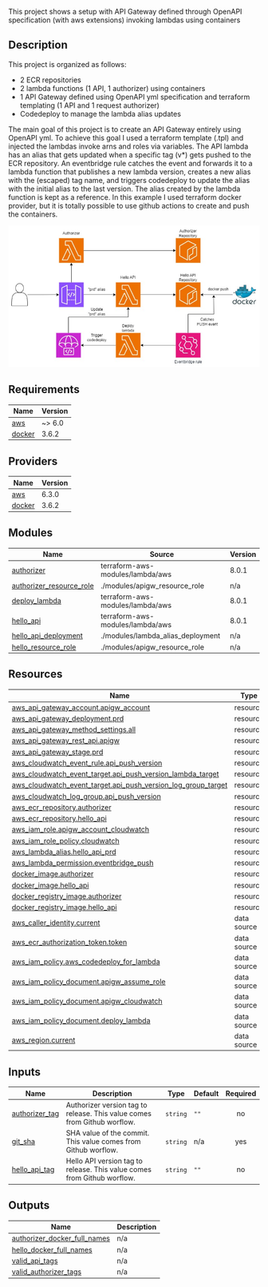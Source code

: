 This project shows a setup with API Gateway defined through OpenAPI specification (with aws extensions)
invoking lambdas using containers

## Description

This project is organized as follows:

- 2 ECR repositories
- 2 lambda functions (1 API, 1 authorizer) using containers
- 1 API Gateway defined using OpenAPI yml specification and terraform templating (1 API and 1 request authorizer)
- Codedeploy to manage the lambda alias updates

The main goal of this project is to create an API Gateway entirely using OpenAPI yml.
To achieve this goal I used a terraform template (.tpl) and injected the lambdas invoke arns and roles via variables.
The API lambda has an alias that gets updated when a specific tag (v\*) gets pushed to the ECR repository.
An eventbridge rule catches the event and forwards it to a lambda function that publishes a new lambda version,
creates a new alias with the (escaped) tag name, and triggers codedeploy to update the alias with the initial alias to the last version.
The alias created by the lambda function is kept as a reference.
In this example I used terraform docker provider, but it is totally possible to use github actions to create and push the containers.

![Arch diagram](/api-gw-lambda-ecr/img/aws_terraform_collection_apigw_ecr.jpg)

<!-- BEGIN_TF_DOCS -->
## Requirements

| Name | Version |
|------|---------|
| <a name="requirement_aws"></a> [aws](#requirement\_aws) | ~> 6.0 |
| <a name="requirement_docker"></a> [docker](#requirement\_docker) | 3.6.2 |

## Providers

| Name | Version |
|------|---------|
| <a name="provider_aws"></a> [aws](#provider\_aws) | 6.3.0 |
| <a name="provider_docker"></a> [docker](#provider\_docker) | 3.6.2 |

## Modules

| Name | Source | Version |
|------|--------|---------|
| <a name="module_authorizer"></a> [authorizer](#module\_authorizer) | terraform-aws-modules/lambda/aws | 8.0.1 |
| <a name="module_authorizer_resource_role"></a> [authorizer\_resource\_role](#module\_authorizer\_resource\_role) | ./modules/apigw_resource_role | n/a |
| <a name="module_deploy_lambda"></a> [deploy\_lambda](#module\_deploy\_lambda) | terraform-aws-modules/lambda/aws | 8.0.1 |
| <a name="module_hello_api"></a> [hello\_api](#module\_hello\_api) | terraform-aws-modules/lambda/aws | 8.0.1 |
| <a name="module_hello_api_deployment"></a> [hello\_api\_deployment](#module\_hello\_api\_deployment) | ./modules/lambda_alias_deployment | n/a |
| <a name="module_hello_resource_role"></a> [hello\_resource\_role](#module\_hello\_resource\_role) | ./modules/apigw_resource_role | n/a |

## Resources

| Name | Type |
|------|------|
| [aws_api_gateway_account.apigw_account](https://registry.terraform.io/providers/hashicorp/aws/latest/docs/resources/api_gateway_account) | resource |
| [aws_api_gateway_deployment.prd](https://registry.terraform.io/providers/hashicorp/aws/latest/docs/resources/api_gateway_deployment) | resource |
| [aws_api_gateway_method_settings.all](https://registry.terraform.io/providers/hashicorp/aws/latest/docs/resources/api_gateway_method_settings) | resource |
| [aws_api_gateway_rest_api.apigw](https://registry.terraform.io/providers/hashicorp/aws/latest/docs/resources/api_gateway_rest_api) | resource |
| [aws_api_gateway_stage.prd](https://registry.terraform.io/providers/hashicorp/aws/latest/docs/resources/api_gateway_stage) | resource |
| [aws_cloudwatch_event_rule.api_push_version](https://registry.terraform.io/providers/hashicorp/aws/latest/docs/resources/cloudwatch_event_rule) | resource |
| [aws_cloudwatch_event_target.api_push_version_lambda_target](https://registry.terraform.io/providers/hashicorp/aws/latest/docs/resources/cloudwatch_event_target) | resource |
| [aws_cloudwatch_event_target.api_push_version_log_group_target](https://registry.terraform.io/providers/hashicorp/aws/latest/docs/resources/cloudwatch_event_target) | resource |
| [aws_cloudwatch_log_group.api_push_version](https://registry.terraform.io/providers/hashicorp/aws/latest/docs/resources/cloudwatch_log_group) | resource |
| [aws_ecr_repository.authorizer](https://registry.terraform.io/providers/hashicorp/aws/latest/docs/resources/ecr_repository) | resource |
| [aws_ecr_repository.hello_api](https://registry.terraform.io/providers/hashicorp/aws/latest/docs/resources/ecr_repository) | resource |
| [aws_iam_role.apigw_account_cloudwatch](https://registry.terraform.io/providers/hashicorp/aws/latest/docs/resources/iam_role) | resource |
| [aws_iam_role_policy.cloudwatch](https://registry.terraform.io/providers/hashicorp/aws/latest/docs/resources/iam_role_policy) | resource |
| [aws_lambda_alias.hello_api_prd](https://registry.terraform.io/providers/hashicorp/aws/latest/docs/resources/lambda_alias) | resource |
| [aws_lambda_permission.eventbridge_push](https://registry.terraform.io/providers/hashicorp/aws/latest/docs/resources/lambda_permission) | resource |
| [docker_image.authorizer](https://registry.terraform.io/providers/kreuzwerker/docker/3.6.2/docs/resources/image) | resource |
| [docker_image.hello_api](https://registry.terraform.io/providers/kreuzwerker/docker/3.6.2/docs/resources/image) | resource |
| [docker_registry_image.authorizer](https://registry.terraform.io/providers/kreuzwerker/docker/3.6.2/docs/resources/registry_image) | resource |
| [docker_registry_image.hello_api](https://registry.terraform.io/providers/kreuzwerker/docker/3.6.2/docs/resources/registry_image) | resource |
| [aws_caller_identity.current](https://registry.terraform.io/providers/hashicorp/aws/latest/docs/data-sources/caller_identity) | data source |
| [aws_ecr_authorization_token.token](https://registry.terraform.io/providers/hashicorp/aws/latest/docs/data-sources/ecr_authorization_token) | data source |
| [aws_iam_policy.aws_codedeploy_for_lambda](https://registry.terraform.io/providers/hashicorp/aws/latest/docs/data-sources/iam_policy) | data source |
| [aws_iam_policy_document.apigw_assume_role](https://registry.terraform.io/providers/hashicorp/aws/latest/docs/data-sources/iam_policy_document) | data source |
| [aws_iam_policy_document.apigw_cloudwatch](https://registry.terraform.io/providers/hashicorp/aws/latest/docs/data-sources/iam_policy_document) | data source |
| [aws_iam_policy_document.deploy_lambda](https://registry.terraform.io/providers/hashicorp/aws/latest/docs/data-sources/iam_policy_document) | data source |
| [aws_region.current](https://registry.terraform.io/providers/hashicorp/aws/latest/docs/data-sources/region) | data source |

## Inputs

| Name | Description | Type | Default | Required |
|------|-------------|------|---------|:--------:|
| <a name="input_authorizer_tag"></a> [authorizer\_tag](#input\_authorizer\_tag) | Authorizer version tag to release. This value comes from Github worflow. | `string` | `""` | no |
| <a name="input_git_sha"></a> [git\_sha](#input\_git\_sha) | SHA value of the commit. This value comes from Github worflow. | `string` | n/a | yes |
| <a name="input_hello_api_tag"></a> [hello\_api\_tag](#input\_hello\_api\_tag) | Hello API version tag to release. This value comes from Github worflow. | `string` | `""` | no |

## Outputs

| Name | Description |
|------|-------------|
| <a name="output_authorizer_docker_full_names"></a> [authorizer\_docker\_full\_names](#output\_authorizer\_docker\_full\_names) | n/a |
| <a name="output_hello_docker_full_names"></a> [hello\_docker\_full\_names](#output\_hello\_docker\_full\_names) | n/a |
| <a name="output_valid_api_tags"></a> [valid\_api\_tags](#output\_valid\_api\_tags) | n/a |
| <a name="output_valid_authorizer_tags"></a> [valid\_authorizer\_tags](#output\_valid\_authorizer\_tags) | n/a |
<!-- END_TF_DOCS -->
